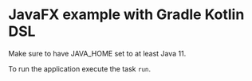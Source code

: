# JavaFX example with Gradle Kotlin DSL

Make sure to have JAVA_HOME set to at least Java 11.

To run the application execute the task `run`.